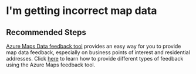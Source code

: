<properties
	pageTitle="I'm getting incorrect map data"
	description="I'm getting incorrect map data"
	service="microsoft.maps"
	resource="accounts"
	authors="jingjingzhang"
    resourceTags=""
    selfHelpType="resource"
	supportTopicIds=""
	productPesIds=""
	displayOrder="7"
	cloudEnvironments="public"
 	articleId="0b75606b-d6f9-4b40-8875-e1ffc5258446"
/>

# I'm getting incorrect map data

## **Recommended Steps**

[Azure Maps Data feedback tool](http://feedback.azuremaps.com) provides an easy way for you to provide map data feedback, especially on business points of interest and residential addresses. Click [here](https://docs.microsoft.com/azure/azure-maps/how-to-use-feedback-tool) to learn how to provide different types of feedback using the Azure Maps feedback tool.
